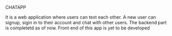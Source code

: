 CHATAPP

It is a web application where users can text each other. A new user can signup, sigin in to their account and chat with other users.
The backend part is completetd as of now. Front end of this app is yet to be developed
